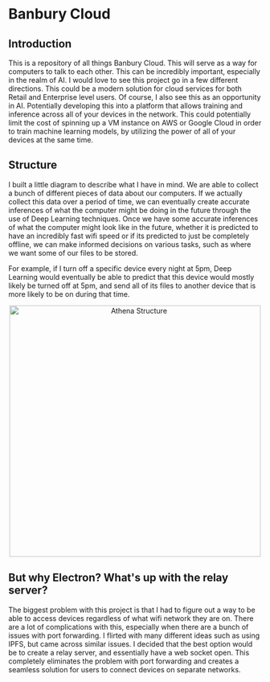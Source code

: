 # Banbury Cloud

## Introduction

This is a repository of all things Banbury Cloud. This will serve as a way for computers to talk to each other. This can be incredibly important, especially in the realm of AI. I would love to see this project go in a few different directions. This could be a modern solution for cloud services for both Retail and Enterprise level users. Of course, I also see this as an opportunity in AI. Potentially developing this into a platform that allows training and inference across all of your devices in the network. This could potentially limit the cost of spinning up a VM instance on AWS or Google Cloud in order to train machine learning models, by utilizing the power of all of your devices at the same time. 

## Structure

I built a little diagram to describe what I have in mind. We are able to collect a bunch of different pieces of data about our computers. If we actually collect this data over a period of time, we can eventually create accurate inferences of what the computer might be doing in the future through the use of Deep Learning techniques. Once we have some accurate inferences of what the computer might look like in the future, whether it is predicted to have an incredibly fast wifi speed or if its predicted to just be completely offline, we can make informed decisions on various tasks, such as where we want some of our files to be stored. 

For example, if I turn off a specific device every night at 5pm, Deep Learning would eventually be able to predict that this device would mostly likely be turned off at 5pm, and send all of its files to another device that is more likely to be on during that time.


<p align="center">
  <img src="https://github.com/Banbury-inc/Athena/blob/main/Banbury_Cloud/bcloud_structure.png" height="500" alt="Athena Structure"/>
</p>
<p align="center">  


## But why Electron? What's up with the relay server?

The biggest problem with this project is that I had to figure out a way to be able to access devices regardless of what wifi network they are on. There are a lot of complications with this, especially when there are a bunch of issues with port forwarding. I flirted with many different ideas such as using IPFS, but came across similar issues. I decided that the best option would be to create a relay server, and essentially have a web socket open. This completely eliminates the problem with port forwarding and creates a seamless solution for users to connect devices on separate networks. 
